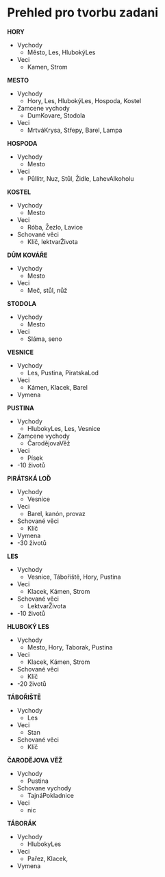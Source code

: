 # Prehled pro tvorbu zadani

**HORY**
- Vychody
  - Město, Les, HlubokýLes 
- Veci
  - Kamen, Strom

**MESTO**
- Vychody
  - Hory, Les, HlubokýLes, Hospoda, Kostel
- Zamcene vychody
  - DumKovare, Stodola
- Veci
  - MrtváKrysa, Střepy, Barel, Lampa

**HOSPODA**
- Vychody
  - Mesto
- Veci
  - Půllitr, Nuz, Stůl, Židle, LahevAlkoholu

**KOSTEL**
- Vychody
  - Mesto
- Veci
  - Róba, Žezlo, Lavice
- Schované věci
  - Klíč, lektvarŽivota 

**DŮM KOVÁŘE**
- Vychody
  - Mesto
- Veci
  - Meč, stůl, nůž

**STODOLA**
- Vychody
  - Mesto
- Veci
  - Sláma, seno

**VESNICE**
- Vychody
  - Les, Pustina, PiratskaLod
- Veci
  - Kámen, Klacek, Barel
- Vymena

**PUSTINA**
- Vychody
  - HlubokyLes, Les, Vesnice
- Zamcene vychody
  - ČarodějovaVěž
- Veci
  - Písek
- -10 životů

**PIRÁTSKÁ LOĎ**
- Vychody
  - Vesnice
- Veci
  - Barel, kanón, provaz
- Schované věci
  - Klíč
- Vymena
- -30 životů

**LES**
- Vychody
  - Vesnice, Tábořiště, Hory, Pustina
- Veci
  - Klacek, Kámen, Strom
- Schované věci
  - LektvarŽivota 
- -10 životů

**HLUBOKÝ LES**
- Vychody
  - Mesto, Hory, Taborak, Pustina
- Veci
  - Klacek, Kámen, Strom
- Schované věci
  - Klíč
- -20 životů
    
**TÁBOŘIŠTĚ**
- Vychody
  - Les
- Veci
  - Stan
- Schované věci
  - Klíč

**ČARODĚJOVA VĚŽ**
- Vychody
  - Pustina
- Schovane vychody
  - TajnáPokladnice
- Veci
  - nic

**TÁBORÁK**
- Vychody
  - HlubokyLes
- Veci
  - Pařez, Klacek, 
- Vymena 